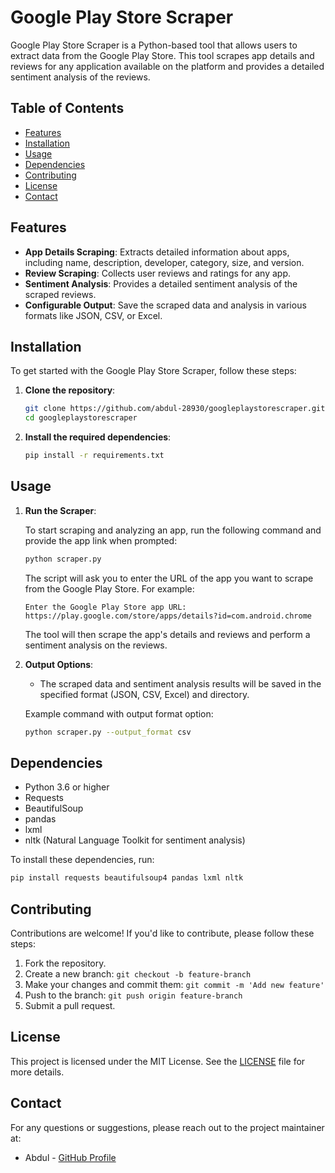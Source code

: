 # Google Play Store Scraper

Google Play Store Scraper is a Python-based tool that allows users to extract data from the Google Play Store. This tool scrapes app details and reviews for any application available on the platform and provides a detailed sentiment analysis of the reviews.

## Table of Contents

- [Features](#features)
- [Installation](#installation)
- [Usage](#usage)
- [Dependencies](#dependencies)
- [Contributing](#contributing)
- [License](#license)
- [Contact](#contact)

## Features

- **App Details Scraping**: Extracts detailed information about apps, including name, description, developer, category, size, and version.
- **Review Scraping**: Collects user reviews and ratings for any app.
- **Sentiment Analysis**: Provides a detailed sentiment analysis of the scraped reviews.
- **Configurable Output**: Save the scraped data and analysis in various formats like JSON, CSV, or Excel.

## Installation

To get started with the Google Play Store Scraper, follow these steps:

1. **Clone the repository**:

    ```bash
    git clone https://github.com/abdul-28930/googleplaystorescraper.git
    cd googleplaystorescraper
    ```

2. **Install the required dependencies**:

    ```bash
    pip install -r requirements.txt
    ```

## Usage

1. **Run the Scraper**:

    To start scraping and analyzing an app, run the following command and provide the app link when prompted:

    ```bash
    python scraper.py
    ```

    The script will ask you to enter the URL of the app you want to scrape from the Google Play Store. For example:

    ```
    Enter the Google Play Store app URL: https://play.google.com/store/apps/details?id=com.android.chrome
    ```

    The tool will then scrape the app's details and reviews and perform a sentiment analysis on the reviews.

2. **Output Options**:

    - The scraped data and sentiment analysis results will be saved in the specified format (JSON, CSV, Excel) and directory.
  
    Example command with output format option:

    ```bash
    python scraper.py --output_format csv
    ```

## Dependencies

- Python 3.6 or higher
- Requests
- BeautifulSoup
- pandas
- lxml
- nltk (Natural Language Toolkit for sentiment analysis)

To install these dependencies, run:

```bash
pip install requests beautifulsoup4 pandas lxml nltk
```

## Contributing

Contributions are welcome! If you'd like to contribute, please follow these steps:

1. Fork the repository.
2. Create a new branch: `git checkout -b feature-branch`
3. Make your changes and commit them: `git commit -m 'Add new feature'`
4. Push to the branch: `git push origin feature-branch`
5. Submit a pull request.

## License

This project is licensed under the MIT License. See the [LICENSE](LICENSE) file for more details.

## Contact

For any questions or suggestions, please reach out to the project maintainer at:

- Abdul - [GitHub Profile](https://github.com/abdul-28930)
